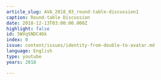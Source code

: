 ```yaml
---
article_slug: AVA_2018_03_round-table-discussion1
caption: Round-table Discussion
date: 2018-12-13T03:00:00.000Z
highlight: false
id: 5WVqSNDC46k
index: 0
issue: content/issues/identity-from-double-to-avatar.md
language: English
type: youtube
years: 2018

---
```

